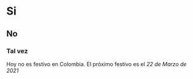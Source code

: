 # Si

## No

### Tal vez

Hoy no es festivo en Colombia. El próximo festivo es el _22 de Marzo de 2021_

